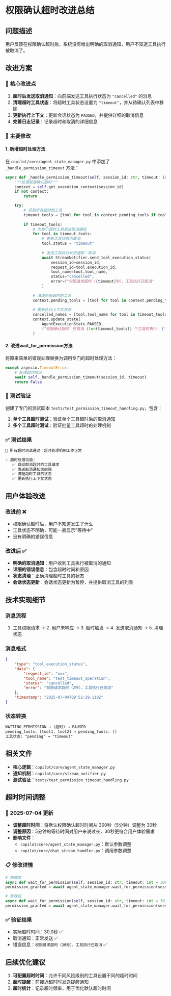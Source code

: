 # 权限确认超时改进总结

## 问题描述

用户反馈在权限确认超时后，系统没有给出明确的取消通知，用户不知道工具执行被取消了。

## 改进方案

### 🎯 核心改进点

1. **超时后发送取消通知**：向前端发送工具执行状态为 `"cancelled"` 的消息
2. **清理超时工具状态**：将超时工具状态设置为 `"timeout"`，并从待确认列表中移除
3. **更新执行上下文**：更新会话状态为 `PAUSED`，并提供详细的取消信息
4. **完善日志记录**：记录超时和取消的详细信息

### 📝 主要修改

#### 1. 新增超时处理方法

在 `copilot/core/agent_state_manager.py` 中添加了 `_handle_permission_timeout` 方法：

```python
async def _handle_permission_timeout(self, session_id: str, timeout: int):
    """处理权限确认超时"""
    context = self.get_execution_context(session_id)
    if not context:
        return

    try:
        # 获取所有超时的工具
        timeout_tools = [tool for tool in context.pending_tools if tool.status == "pending"]
        
        if timeout_tools:
            # 为每个超时工具发送取消通知
            for tool in timeout_tools:
                # 更新工具状态为取消
                tool.status = "timeout"
                
                # 发送工具执行状态通知：取消
                await StreamNotifier.send_tool_execution_status(
                    session_id=session_id,
                    request_id=tool.execution_id,
                    tool_name=tool.tool_name,
                    status="cancelled",
                    error=f"权限请求超时（{timeout}秒），工具执行已取消"
                )
            
            # 清理所有超时的工具
            context.pending_tools = [tool for tool in context.pending_tools if tool.status != "timeout"]
            
            # 更新执行上下文状态
            cancelled_names = [tool.tool_name for tool in timeout_tools]
            context.update_state(
                AgentExecutionState.PAUSED, 
                f"权限确认超时，已取消 {len(timeout_tools)} 个工具的执行: {', '.join(cancelled_names)}"
            )
```

#### 2. 改进wait_for_permission方法

将原来简单的错误处理替换为调用专门的超时处理方法：

```python
except asyncio.TimeoutError:
    # 处理超时情况
    await self._handle_permission_timeout(session_id, timeout)
    return False
```

### 🧪 测试验证

创建了专门的测试脚本 `tests/test_permission_timeout_handling.py`，包含：

1. **单个工具超时测试**：验证单个工具超时后的取消通知
2. **多个工具超时测试**：验证批量工具超时的处理机制

### ✅ 测试结果

```txt
🎉 所有超时测试通过！超时处理机制工作正常

💡 超时处理功能:
   ✅ 自动取消超时的工具请求
   ✅ 发送取消通知给前端
   ✅ 清理超时工具的状态
   ✅ 更新执行上下文状态
```

## 用户体验改进

### 改进前 ❌

- 权限确认超时后，用户不知道发生了什么
- 工具状态不明确，可能一直显示"等待中"
- 没有明确的错误信息

### 改进后 ✅

- **明确的取消通知**：用户收到工具执行被取消的通知
- **详细的错误信息**：包含超时时间和原因
- **状态清理**：正确清理超时工具的状态
- **会话状态更新**：会话状态更新为暂停，并提供取消工具的列表

## 技术实现细节

### 消息流程

1. 工具权限请求 → 2. 用户未响应 → 3. 超时触发 → 4. 发送取消通知 → 5. 清理状态

### 消息格式

```json
{
    "type": "tool_execution_status",
    "data": {
        "request_id": "xxx",
        "tool_name": "test_timeout_operation",
        "status": "cancelled",
        "error": "权限请求超时（2秒），工具执行已取消"
    },
    "timestamp": "2025-07-04T09:52:29.110Z"
}
```

### 状态转换

```txt
WAITING_PERMISSION → (超时) → PAUSED
pending_tools: [tool1, tool2] → pending_tools: []
工具状态: "pending" → "timeout"
```

## 相关文件

- **核心逻辑**：`copilot/core/agent_state_manager.py`
- **通知机制**：`copilot/core/stream_notifier.py`
- **测试验证**：`tests/test_permission_timeout_handling.py`

## 超时时间调整

### 📅 2025-07-04 更新

- **调整超时时间**：将默认权限确认超时时间从 300秒（5分钟）调整为 30秒
- **调整原因**：5分钟的等待时间对用户来说过长，30秒更符合用户体验需求
- **影响文件**：
  - `copilot/core/agent_state_manager.py`：默认参数调整
  - `copilot/core/chat_stream_handler.py`：调用参数调整

### 📋 修改详情

```python
# 修改前
async def wait_for_permission(self, session_id: str, timeout: int = 300) -> bool:
permission_granted = await agent_state_manager.wait_for_permission(session_id, timeout=300)

# 修改后  
async def wait_for_permission(self, session_id: str, timeout: int = 30) -> bool:
permission_granted = await agent_state_manager.wait_for_permission(session_id, timeout=30)
```

### ✅ 验证结果

- 实际超时时间：30.0秒 ✅
- 取消通知：正常发送 ✅
- 错误信息：`权限请求超时（30秒），工具执行已取消` ✅

## 后续优化建议

1. **可配置超时时间**：允许不同风险级别的工具设置不同的超时时间
2. **超时提醒**：在接近超时时发送提醒通知
3. **超时统计**：记录超时频率，用于优化默认超时时间

